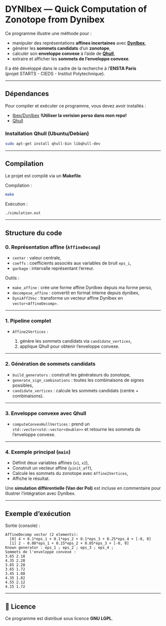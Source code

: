 # DYNIbex — Quick Computation of Zonotope from Dynibex

Ce programme illustre une méthode pour :

- manipuler des représentations **affines incertaines** avec [**DynIbex**](https://perso.ensta-paris.fr/~chapoutot/dynibex/),  
- générer les **sommets candidats** d’un **zonotope**,  
- calculer son **enveloppe convexe** à l’aide de [**Qhull**](http://www.qhull.org/),  
- extraire et afficher les **sommets de l’enveloppe convexe**.  

Il a été développé dans le cadre de la recherche à l’**ENSTA Paris**  
(projet STARTS - CIEDS - Institut Polytechnique).

---

## Dépendances
Pour compiler et exécuter ce programme, vous devez avoir installés :

- [Ibex/DynIbex](https://perso.ensta-paris.fr/~chapoutot/dynibex/) **!Utiliser la verision perso dans mon repo!**
- [Qhull](http://www.qhull.org/)

### Installation Qhull (Ubuntu/Debian)
```bash
sudo apt-get install qhull-bin libqhull-dev
````

---

## Compilation

Le projet est compilé via un **Makefile**.

Compilation :

```bash
make
```

Exécution :

```bash
./simulation.out
```

---

## Structure du code

### 0. Représentation affine (`AffineDecomp`)

* `center` : valeur centrale,
* `coeffs` : coefficients associés aux variables de bruit `eps_i`,
* `garbage` : intervalle représentant l’erreur.

Outils :

* `make_affine` : crée une forme affine DynIbex depuis ma forme perso,
* `decompose_affine` : convertit en format interne depuis dynibex,
* `DyniAff2Vec` : transforme un vecteur affine DynIbex en `vector<AffineDecomp>`.

---

### 1. Pipeline complet

* `Affine2Vertices` :

  1. génère les sommets candidats via `candidate_vertices`,
  2. applique Qhull pour obtenir l’enveloppe convexe.

---


### 2. Génération de sommets candidats

* `build_generators` : construit les générateurs du zonotope,
* `generate_sign_combinations` : toutes les combinaisons de signes possibles,
* `candidate_vertices` : calcule les sommets candidats (centre + combinaisons).

---

### 3. Enveloppe convexe avec Qhull

* `computeConvexHullVertices` : prend un `std::vector<std::vector<double>>`
  et retourne les sommets de l’enveloppe convexe.

---


### 4. Exemple principal (`main`)

* Définit deux variables affines (`x1`, `x2`),
* Construit un vecteur affine (`yinit_aff`),
* Calcule les sommets du zonotope avec `Affine2Vertices`,
* Affiche le résultat.

Une **simulation différentielle (Van der Pol)** est incluse en commentaire pour illustrer l’intégration avec DynIbex.

---

## Exemple d’exécution
Sortie (console) :

```
AffineDecomp vector (2 elements):
  [0] 4 + 0.1*eps_1 + 0.1*eps_2 + 0.1*eps_3 + 0.25*eps_4 + [-0, 0]
  [1] 2 - 0.08*eps_1 + 0.15*eps_2 + 0.05*eps_3 + [-0, 0]
Known generator : eps_1 ; eps_2 ; eps_3 ; eps_4 ; 
Sommets de l'enveloppe convexe :
3.65 2.18
4.35 2.28
3.85 2.28
3.65 1.72
3.45 1.88
4.35 1.82
4.55 2.12
4.15 1.72

```

---

## 📖 Licence

Ce programme est distribué sous licence **GNU LGPL**.
